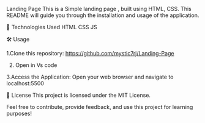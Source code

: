 Landing Page
This is a Simple landing page , built using HTML, CSS. This README will guide you through the installation and usage of the application.

🧰 Technologies Used
HTML
CSS
JS

🛠️ Usage

1.Clone this repository:
https://github.com/mystic7rj/Landing-Page

2. Open in Vs code 

3.Access the Application: Open your web browser and navigate to localhost:5500

📝 License
This project is licensed under the MIT License.

Feel free to contribute, provide feedback, and use this project for learning purposes!
